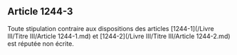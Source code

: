 Article 1244-3
----
Toute stipulation contraire aux dispositions des articles [1244-1](/Livre III/Titre III/Article 1244-1.md) et [1244-2](/Livre III/Titre III/Article 1244-2.md) est
réputée non écrite.
